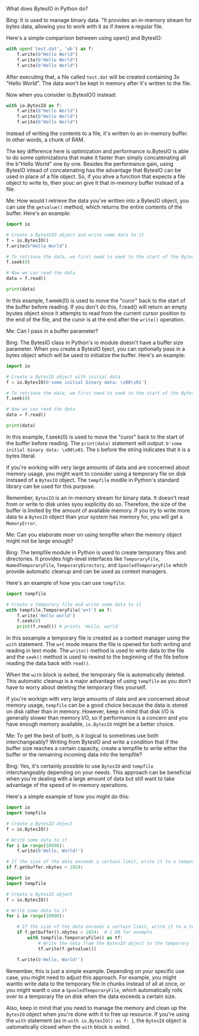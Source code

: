 What does BytesIO in Python do?

Bing:
It is used to manage binary data. "It provides an in-memory stream for bytes data, allowing you to work with it as if itwere a regular file.

Here's a simple comparison between using open() and BytesIO:

```python
with open('test.dat', 'wb') as f:
    f.write(b"Hello World")
    f.write(b"Hello World")
    f.write(b"Hello World")
```

After executing that, a file called `test.dat` will be created containing 3x "Hello World". The data won't be kept in memory after it's written to the file.

Now when you consider io.BytesIO() instead:

```python
with io.BytesIO as f:
    f.write(b"Hello World")
    f.write(b"Hello World")
    f.write(b"Hello World")
```

Instead of writing the contents to a file, it's written to an in-memory buffer. In other words, a chunk of RAM.

The key difference here is optimization and performance io.BytesIO is able to do some optimizations that make it faster than simply concatenating all the b"Hello World" one by one. Besides the performance gain, using BytesIO intead of concatenating has the advantage that BytesIO can be used in place of a file object. So, if you ahve a function that expects a file object to write to, then youc an give it that in-memory buffer instead of a file.

Me:
How would I retrieve the data you've written into a BytesIO object, you can use the `getvalue()` method, which returns the entire contents of the buffer. Here's an example:

```python
import io

# Create a BytesOIO object and write some data to it
f = io.BytesIO()
f.write(b"Hello World")

# To retrieve the data, we first need to seek to the start of the BytesIO object
f.seek(0)

# Now we can read the data
data = f.read()

print(data)
```

In this example, f.week(0) is used to move the "curor" back to the start of the buffer before reading. If you don't do this, f.read() will return an empty byutes object since it attempts to read from the current cursor position to the end of the file, and the curor is at the end after the `write()` operation.

Me:
Can I pass in a buffer parameter?

Bing:
The BytesIO class in Python's io module doesn't have a buffer size parameter. When you create a BytesIO bject, you can optionally pass in a bytes object which will be used to initialize the buffer. Here's an example:

```python
import io

# Create a BytesIO object with initial data
f = io.BytesIO(b'some initial binary data: \x00\x01')

# To retrieve the data, we first need to seek to the start of the BytesIO object
f.seek(0)

# Now we can read the data
data = f.read()

print(data)
```

In this example, f.seek(0) is used to move the "curor" back to the start of the buffer before reading. The `print(data)` statement will output: `b'some initial binary data: \x00\x01`. The `b` before the string indicates that it is a bytes literal.

If you're working with very large amounts of data and are concerned about memory usage, you might want to consider using a temporary file on disk instsaed of a `BytesIO` object. The `tempfile` modile in Python's standard library can be used for this purpose.

Remember, `BytesIO` is an in-memory stream for binary data. It doesn't read from or write to disk unles syou explicitly do so. Therefore, the size of the buffer is limited by the amount of available memory. If you try to write more data to a `BytesIO` object than your system has memory for, you will get a `MemoryError`.

Me:
Can you elaborate moer on using tempfile when the memory object might not be large enough?

Bing:
The tempfile module in Python is used to create temporary files and directories. It provides high-level interfaces like `TemporaryFile`, `NamedTemporaryFile`, `TemporaryDirectory`, and `SpooledTemporaryFile` which provide automatic cleanup and can be used as context managers.

Here's an example of how you can use `tempfile`:

```python
import tempfile

# Create a temporary file and write some data to it
with tempfile.TemporaryFile('w+t') as f:
    f.write('Hello world')
    f.seek(0)
    print(f.read()) # prints 'Hello, world'
```

In this sexample a temporary file is created as a context manager using the `with` statement. The `w+t` mode means the file is opened for both writing and reading in text mode. The `write()` method is used to write data to the file and the `seek()` method is used to rewind to the beginning of the file before reading the data back with `read()`.

When the `with` block is exited, the temporary file is automatically deleted. This automatic cleanup is a major advantage of using `tempfile` as you don't have to worry about deleting the temporary files yourself.

If you're workign with very large amounts of data and are concerned about memory usage, `tempfile` can be a good choice because the data is stored on disk rather than in memory. However, keep in mind that disk I/O is generally slower than memory I/O, so if performance is a concern and you have enough memory available, `io.BytesIO` might be a better choice.

Me:
To get the best of both, is it logical to sometimes use both interchangeably? Writing from BytesIO and write a condition that if the buffer size reaches a certain capacity, create a tempfile to write either the buffer or the remaining incoming data into the tempfile?

Bing:
Yes, it's certainly possible to use `BytesIO` and `tempfile` interchangeably depending on your needs. This approach can be beneficial when you're dealing with a large amount of data but still want to take advantage of the speed of in-memory operations.

Here's a simple example of how you might do this:

```python
import io
import tempfile

# Create a BytesIO object
f = io.BytesIO()

# Write some data to it
for i in range(10000):
    f.write(b'Hello, World!')

# If the size of the data exceeds a certain limit, write it to a temporary file
if f.getbuffer.nbytes > 1024:

import io
import tempfile

# Create a BytesIO object
f = io.BytesIO()

# Write some data to it
for i in range(10000):

    # If the size of the data exceeds a certain limit, write it to a temporary file
    if f.getbuffer().nbytes > 1024:  # 1 KB for example
        with tempfile.TemporaryFile() as tf:
            # Write the data from the BytesIO object to the temporary file
            tf.write(f.getvalue())

    f.write(b'Hello, World!')
```

Remember, this is just a simple example. Depending on your specific use case, you might need to adjust this approach. For example, you might wantto write data to the temporary file in chunks instead of all at once, or you might wantt o use a `SpooledTemporaryFile`, which automatically rolls over to a temporary file on disk when the data exceeds a certain size.

Also, keep in mind that you need to manage the memory and clean up the `BytesIO` object when you're done with it to free up resource. If you're using the `with` statement (as in `with io.BytesIO() as f: `), the `BytesIO` object is uatomatically closed when the `with` block is exited.
